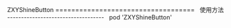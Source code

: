 ZXYShineButton
===================================  
使用方法
-----------------------------------  
 pod 'ZXYShineButton'
